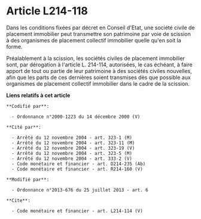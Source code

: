 # Article L214-118

Dans les conditions fixées par décret en Conseil d'Etat, une société civile de placement immobilier peut transmettre son
patrimoine par voie de scission à des organismes de placement collectif immobilier quelle qu'en soit la forme. 

Préalablement à la scission, les sociétés civiles de placement immobilier sont, par dérogation à l'article L. 214-114,
autorisées, le cas échéant, à faire apport de tout ou partie de leur patrimoine à des sociétés civiles nouvelles, afin que
les parts de ces dernières soient transmises dès que possible aux organismes de placement collectif immobilier dans le cadre
de la scission.

**Liens relatifs à cet article**

	**Codifié par**:

	  - Ordonnance n°2000-1223 du 14 décembre 2000 (V)

	**Cité par**:

	  - Arrêté du 12 novembre 2004 - art. 323-1 (M)
	  - Arrêté du 12 novembre 2004 - art. 323-11 (M)
	  - Arrêté du 12 novembre 2004 - art. 323-19 (V)
	  - Arrêté du 12 novembre 2004 - art. 323-5 (M)
	  - Arrêté du 12 novembre 2004 - art. 333-2 (V)
	  - Code monétaire et financier - art. D214-235 (Ab)
	  - Code monétaire et financier - art. R214-160 (V)

	**Modifié par**:

	  - Ordonnance n°2013-676 du 25 juillet 2013 - art. 6

	**Cite**:

	  - Code monétaire et financier - art. L214-114 (V)
